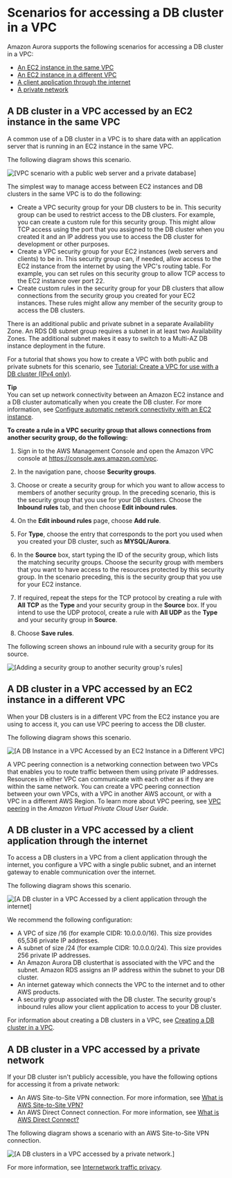 # Scenarios for accessing a DB cluster in a VPC<a name="USER_VPC.Scenarios"></a>

Amazon Aurora supports the following scenarios for accessing a DB cluster in a VPC:
+ [An EC2 instance in the same VPC](#USER_VPC.Scenario1)
+ [An EC2 instance in a different VPC](#USER_VPC.Scenario3)
+ [A client application through the internet](#USER_VPC.Scenario4)
+ [A private network](#USER_VPC.NotPublic)

## A DB cluster in a VPC accessed by an EC2 instance in the same VPC<a name="USER_VPC.Scenario1"></a>

A common use of a DB cluster in a VPC is to share data with an application server that is running in an EC2 instance in the same VPC\.

The following diagram shows this scenario\.

![\[VPC scenario with a public web server and a private database\]](http://docs.aws.amazon.com/AmazonRDS/latest/AuroraUserGuide/images/con-VPC-sec-grp-aurora.png)

The simplest way to manage access between EC2 instances and DB clusters in the same VPC is to do the following:
+ Create a VPC security group for your DB clusters to be in\. This security group can be used to restrict access to the DB clusters\. For example, you can create a custom rule for this security group\. This might allow TCP access using the port that you assigned to the DB cluster when you created it and an IP address you use to access the DB cluster for development or other purposes\.
+ Create a VPC security group for your EC2 instances \(web servers and clients\) to be in\. This security group can, if needed, allow access to the EC2 instance from the internet by using the VPC's routing table\. For example, you can set rules on this security group to allow TCP access to the EC2 instance over port 22\.
+ Create custom rules in the security group for your DB clusters that allow connections from the security group you created for your EC2 instances\. These rules might allow any member of the security group to access the DB clusters\.

There is an additional public and private subnet in a separate Availability Zone\. An RDS DB subnet group requires a subnet in at least two Availability Zones\. The additional subnet makes it easy to switch to a Multi\-AZ DB instance deployment in the future\.

For a tutorial that shows you how to create a VPC with both public and private subnets for this scenario, see [Tutorial: Create a VPC for use with a DB cluster \(IPv4 only\)](CHAP_Tutorials.WebServerDB.CreateVPC.md)\. 

**Tip**  
You can set up network connectivity between an Amazon EC2 instance and a DB cluster automatically when you create the DB cluster\. For more information, see [Configure automatic network connectivity with an EC2 instance](Aurora.CreateInstance.md#Aurora.CreateInstance.Prerequisites.VPC.Automatic)\.

**To create a rule in a VPC security group that allows connections from another security group, do the following:**

1.  Sign in to the AWS Management Console and open the Amazon VPC console at [https://console\.aws\.amazon\.com/vpc](https://console.aws.amazon.com/vpc)\.

1.  In the navigation pane, choose **Security groups**\.

1. Choose or create a security group for which you want to allow access to members of another security group\. In the preceding scenario, this is the security group that you use for your DB clusters\. Choose the **Inbound rules** tab, and then choose **Edit inbound rules**\.

1. On the **Edit inbound rules** page, choose **Add rule**\.

1. For **Type**, choose the entry that corresponds to the port you used when you created your DB cluster, such as **MYSQL/Aurora**\.

1. In the **Source** box, start typing the ID of the security group, which lists the matching security groups\. Choose the security group with members that you want to have access to the resources protected by this security group\. In the scenario preceding, this is the security group that you use for your EC2 instance\.

1. If required, repeat the steps for the TCP protocol by creating a rule with **All TCP** as the **Type** and your security group in the **Source** box\. If you intend to use the UDP protocol, create a rule with **All UDP** as the **Type** and your security group in **Source**\.

1. Choose **Save rules**\.

The following screen shows an inbound rule with a security group for its source\.

![\[Adding a security group to another security group's rules\]](http://docs.aws.amazon.com/AmazonRDS/latest/AuroraUserGuide/images/con-vpc-add-sg-rule.png)

## A DB cluster in a VPC accessed by an EC2 instance in a different VPC<a name="USER_VPC.Scenario3"></a>

When your DB clusters is in a different VPC from the EC2 instance you are using to access it, you can use VPC peering to access the DB cluster\.

The following diagram shows this scenario\. 

![\[A DB Instance in a VPC Accessed by an EC2 Instance in a Different VPC\]](http://docs.aws.amazon.com/AmazonRDS/latest/AuroraUserGuide/images/RDSVPC2EC2VPC-aurora.png)

A VPC peering connection is a networking connection between two VPCs that enables you to route traffic between them using private IP addresses\. Resources in either VPC can communicate with each other as if they are within the same network\. You can create a VPC peering connection between your own VPCs, with a VPC in another AWS account, or with a VPC in a different AWS Region\. To learn more about VPC peering, see [VPC peering](https://docs.aws.amazon.com/vpc/latest/userguide/vpc-peering.html) in the *Amazon Virtual Private Cloud User Guide*\.

## A DB cluster in a VPC accessed by a client application through the internet<a name="USER_VPC.Scenario4"></a>

To access a DB clusters in a VPC from a client application through the internet, you configure a VPC with a single public subnet, and an internet gateway to enable communication over the internet\.

The following diagram shows this scenario\.

![\[A DB cluster in a VPC Accessed by a client application through the internet\]](http://docs.aws.amazon.com/AmazonRDS/latest/AuroraUserGuide/images/GS-VPC-network-aurora.png)

We recommend the following configuration:

 
+ A VPC of size /16 \(for example CIDR: 10\.0\.0\.0/16\)\. This size provides 65,536 private IP addresses\.
+ A subnet of size /24 \(for example CIDR: 10\.0\.0\.0/24\)\. This size provides 256 private IP addresses\.
+ An Amazon Aurora DB clusterthat is associated with the VPC and the subnet\. Amazon RDS assigns an IP address within the subnet to your DB cluster\.
+ An internet gateway which connects the VPC to the internet and to other AWS products\.
+ A security group associated with the DB cluster\. The security group's inbound rules allow your client application to access to your DB cluster\.

For information about creating a DB clusters in a VPC, see [Creating a DB cluster in a VPC](USER_VPC.WorkingWithRDSInstanceinaVPC.md#USER_VPC.InstanceInVPC)\.

## A DB cluster in a VPC accessed by a private network<a name="USER_VPC.NotPublic"></a>

If your DB cluster isn't publicly accessible, you have the following options for accessing it from a private network:
+ An AWS Site\-to\-Site VPN connection\. For more information, see [What is AWS Site\-to\-Site VPN?](https://docs.aws.amazon.com/vpn/latest/s2svpn/VPC_VPN.html)
+ An AWS Direct Connect connection\. For more information, see [What is AWS Direct Connect?](https://docs.aws.amazon.com/directconnect/latest/UserGuide/Welcome.html)

The following diagram shows a scenario with an AWS Site\-to\-Site VPN connection\. 

![\[A DB clusters in a VPC accessed by a private network.\]](http://docs.aws.amazon.com/AmazonRDS/latest/AuroraUserGuide/images/site-to-site-vpn-connection-aurora.png)

For more information, see [Internetwork traffic privacy](inter-network-traffic-privacy.md)\.
